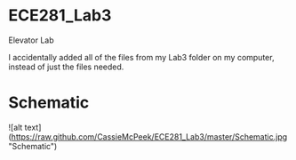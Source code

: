 ECE281_Lab3
===========

Elevator Lab


I accidentally added all of the files from my Lab3 folder on my computer, instead of just the files needed.

# Schematic
![alt text] (https://raw.github.com/CassieMcPeek/ECE281_Lab3/master/Schematic.jpg "Schematic")
